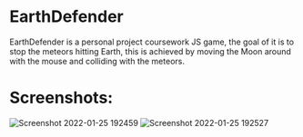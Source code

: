 # EarthDefender
EarthDefender is a personal project coursework JS game, the goal of it is to stop the meteors hitting Earth, this is achieved by moving the Moon around with the mouse and colliding with the meteors.

# Screenshots:
![Screenshot 2022-01-25 192459](https://user-images.githubusercontent.com/64515038/151027597-6517554c-0dfc-4111-8ade-41396f37e083.png)
![Screenshot 2022-01-25 192527](https://user-images.githubusercontent.com/64515038/151027600-5d4bd0b2-6b40-4b20-b3d2-d03061de6092.png)
